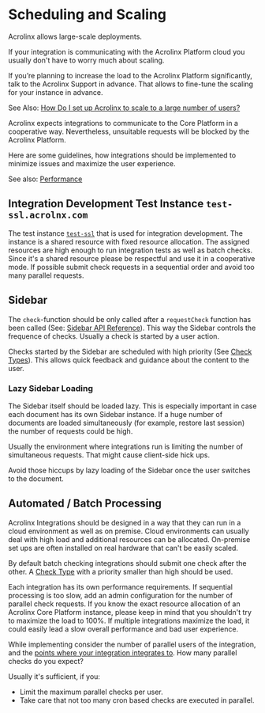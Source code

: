 # Scheduling and Scaling

Acrolinx allows large-scale deployments.

If your integration is communicating with the Acrolinx Platform cloud you usually don't have to worry much about scaling.

If you’re planning to increase the load to the Acrolinx Platform significantly, talk to the Acrolinx Support in advance.
That allows to fine-tune the scaling for your instance in advance.

See Also: [How Do I set up Acrolinx to scale to a large number of users?](https://docs.acrolinx.com/kb/en/how-do-i-set-up-acrolinx-to-scale-to-a-large-number-of-users-13730796.html)

Acrolinx expects integrations to communicate to the Core Platform in a cooperative way.
Nevertheless, unsuitable requests will be blocked by the Acrolinx Platform.

Here are some guidelines, how integrations should be implemented to minimize issues and maximize the user experience.

See also: [Performance](performance.md)

## Integration Development Test Instance `test-ssl.acrolnx.com`

The test instance [`test-ssl`](https://test-ssl.acrolnx.com) that is used for integration development.
The instance is a shared resource with fixed resource allocation.
The assigned resources are high enough to run integration tests as well as batch checks.
Since it's a shared resource please be respectful and use it in a cooperative mode.
If possible submit check requests in a sequential order and avoid too many parallel requests.

## Sidebar

The `check`-function should be only called after a `requestCheck` function has been called (See: [Sidebar API Reference](https://acrolinx.github.io/sidebar-interface/)).
This way the Sidebar controls the frequence of checks.
Usually a check is started by a user action.

Checks started by the Sidebar are scheduled with high priority (See [Check Types](check-types.md)).
This allows quick feedback and guidance about the content to the user.

### Lazy Sidebar Loading

The Sidebar itself should be loaded lazy.
This is especially important in case each document has its own Sidebar instance.
If a huge number of documents are loaded simultaneously (for example, restore last session)
the number of requests could be high.

Usually the environment where integrations run is limiting the number of simultaneous requests.
That might cause client-side hick ups.

Avoid those hiccups by lazy loading of the Sidebar once the user switches to the document.

## Automated / Batch Processing

Acrolinx Integrations should be designed in a way that they can run in a cloud environment as well as on premise.
Cloud environments can usually deal with high load and additional resources can be allocated.
On-premise set ups are often installed on real hardware that can't be easily scaled.

By default batch checking integrations should submit one check after the other.
A [Check Type](check-types.md) with a priority smaller than high should be used.

Each integration has its own performance requirements.
If sequential processing is too slow, add an admin configuration for the number of parallel check requests.
If you know the exact resource allocation of an Acrolinx Core Platform instance,
please keep in mind that you shouldn't try to maximize the load to 100%.
If multiple integrations maximize the load, it could easily lead a slow overall performance and bad user experience.

While implementing consider the number of parallel users of the integration,
and the [points where your integration integrates to](integration-points.md). How many parallel checks do you expect?

Usually it's sufficient, if you:

* Limit the maximum parallel checks per user.
* Take care that not too many cron based checks are executed in parallel.
